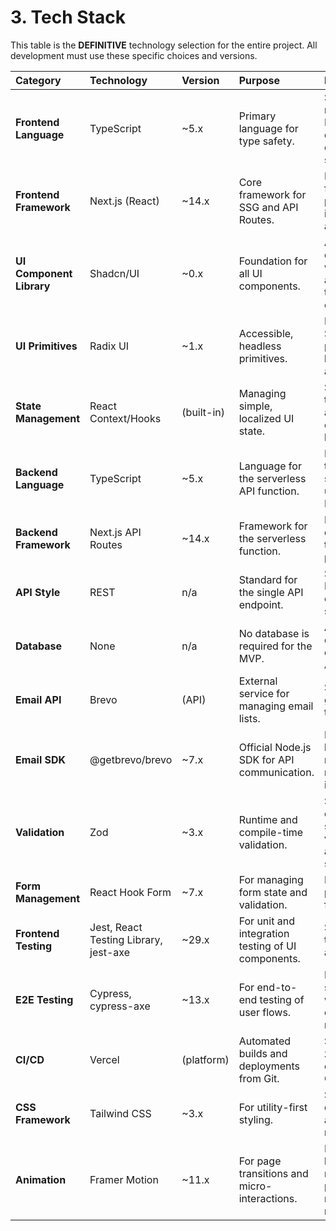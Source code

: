 # 3. Tech Stack

This table is the **DEFINITIVE** technology selection for the entire project. All development must use these specific choices and versions.

| Category | Technology | Version | Purpose | Rationale |
|:---|:---|:---|:---|:---|
| **Frontend Language** | TypeScript | \~5.x | Primary language for type safety. | Standard for modern Next.js development; ensures type safety. |
| **Frontend Framework** | Next.js (React) | \~14.x | Core framework for SSG and API Routes. | Enables SSG for performance; integrated architecture. |
| **UI Component Library** | Shadcn/UI | \~0.x | Foundation for all UI components. | Accelerates development with accessible, themeable components. |
| **UI Primitives** | Radix UI | \~1.x | Accessible, headless primitives. | Foundation of Shadcn/UI, providing best-in-class accessibility. |
| **State Management** | React Context/Hooks | (built-in) | Managing simple, localized UI state. | Sufficient for the MVP; avoids adding external libraries. |
| **Backend Language** | TypeScript | \~5.x | Language for the serverless API function. | Ensures end-to-end type safety when used with Next.js. |
| **Backend Framework** | Next.js API Routes | \~14.x | Framework for the serverless function. | Integrated directly into the Next.js project. |
| **API Style** | REST | n/a | Standard for the single API endpoint. | Simple RESTful endpoint is sufficient. |
| **Database** | None | n/a | No database is required for the MVP. | All data sent directly to the external Brevo API. |
| **Email API** | Brevo | (API) | External service for managing email lists. | Selected for its generous free tier. |
| **Email SDK** | @getbrevo/brevo | \~7.x | Official Node.js SDK for API communication. | Provides pre-built, typed methods for reliable integration. |
| **Validation** | Zod | \~3.x | Runtime and compile-time validation. | Single source of truth for schema validation across the full stack. |
| **Form Management** | React Hook Form | \~7.x | For managing form state and validation. | Robust and performant form handling. |
| **Frontend Testing** | Jest, React Testing Library, jest-axe | \~29.x | For unit and integration testing of UI components. | Standard for testing React applications. |
| **E2E Testing** | Cypress, cypress-axe | \~13.x | For end-to-end testing of user flows. | Ensures the signup flow works correctly in a real browser. |
| **CI/CD** | Vercel | (platform) | Automated builds and deployments from Git. | Seamless, zero-configuration CI/CD pipeline. |
| **CSS Framework** | Tailwind CSS | \~3.x | For utility-first styling. | Speed of development and maintainability. |
| **Animation** | Framer Motion | \~11.x | For page transitions and micro-interactions. | Powerful library that respects prefers-reduced-motion. |
